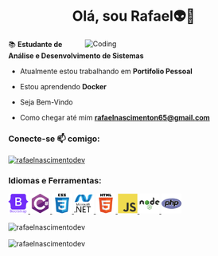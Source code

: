 <h1 align="center">Olá, sou Rafael👽🤘</h1><p align="left"> <img align="right" alt="Coding" width="350" src="https://user-images.githubusercontent.com/74038190/216644497-1951db19-8f3d-4e44-ac08-8e9d7e0d94a7.gif" /> </p>

 📚 **Estudante de Análise e Desenvolvimento de Sistemas**
- Atualmente estou trabalhando em **Portifolio Pessoal**
- Estou aprendendo **Docker**
- Seja Bem-Vindo





- Como chegar até mim **rafaelnascimenton65@gmail.com**

<h3 align="left">Conecte-se 📫 comigo:</h3><p align="left">

<a href="https://linkedin.com/in/rafaelnascimentodev" target="blank"><img align="center" src="https://raw.githubusercontent.com/rahuldkjain/github-profile-readme-generator/master/src/images/icons/Social/linked-in-alt.svg" alt="rafaelnascimentodev" height="30" width="40" /></a></p><h3 align="left">Idiomas e Ferramentas:</h3>



<p align="left"> <a href="https://getbootstrap.com" target="_blank" rel="noreferrer"> <img src="https://raw.githubusercontent.com/devicons/devicon/master/icons/bootstrap/bootstrap-plain-wordmark.svg" alt="bootstrap" width="40" height="40"/> </a> <a href="https://www.w3schools.com/cs/" target="_blank" rel="noreferrer"> <img src="https://raw.githubusercontent.com/devicons/devicon/master/icons/csharp/csharp-original.svg" alt="csharp" width="40" height="40"/> </a> <a href="https://www.w3schools.com/css/" target="_blank" rel="noreferrer"> <img src="https://raw.githubusercontent.com/devicons/devicon/master/icons/css3/css3-original-wordmark.svg" alt="css3" width="40" height="40"/> </a> <a href="https://dotnet.microsoft.com/" target="_blank" rel="noreferrer"> <img src="https://raw.githubusercontent.com/devicons/devicon/master/icons/dot-net/dot-net-original-wordmark.svg" alt="dotnet" width="40" height="40"/> </a> <a href="https://www.w3.org/html/" target="_blank" rel="noreferrer"> <img src="https://raw.githubusercontent.com/devicons/devicon/master/icons/html5/html5-original-wordmark.svg" alt="html5" width="40" height="40"/> </a> <a href="https://developer.mozilla.org/en-US/docs/Web/JavaScript" target="_blank" rel="noreferrer"> <img src="https://raw.githubusercontent.com/devicons/devicon/master/icons/javascript/javascript-original.svg" alt="javascript" width="40" height="40"/> </a> <a href="https://nodejs.org" target="_blank" rel="noreferrer"> <img src="https://raw.githubusercontent.com/devicons/devicon/master/icons/nodejs/nodejs-original-wordmark.svg" alt="nodejs" width="40" height="40"/> </a> <a href="https://www.php.net" target="_blank" rel="noreferrer"> <img src="https://raw.githubusercontent.com/devicons/devicon/master/icons/php/php-original.svg" alt="php" width="40" altura="40"/> </a> </p>

<p><img align="center" src="https://github-readme-stats.vercel.app/api/top-langs?username=rafaelnascimentodev&show_icons=true&theme=tokyonight&locale=en&layout=compact" alt="rafaelnascimentodev" /></p><p><img align="center" src="https://github-readme-streak-stats.herokuapp.com/?user=rafaelnascimentodev&theme=dark" alt="rafaelnascimentodev" />

</p>

